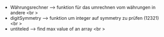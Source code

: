 - Währungsrechner -->  funktion für das umrechnen vom währungen in andere <br \>
- digitSymmetry --> funktion um integer auf symmetry zu prüfen (12321) <br \>
- untiteled --> find max value of an array <br \>
